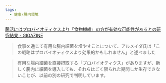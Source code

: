 ```yaml
---
tags:
  - 健康/腸内環境
---
```

[腸活にはプロバイオティクスより「食物繊維」の方が有効な可能性があるとの研究結果 - GIGAZINE](https://gigazine.net/news/20250209-fibre-protect-gut-harmful-bugs/)

>食事を通じて有用な腸内細菌を増やすことについて、アルメイダ氏は「この戦略はプロバイオティクスより効果的かもしれません」と述べました


>有用な腸内細菌を直接摂取する「プロバイオティクス」がありますが、新しく腸内に細菌を導入しても、それらはごく限られた期間しか生存できないことが、以前の別の研究で判明しています。